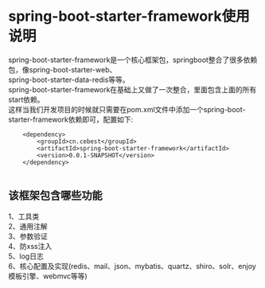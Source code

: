 # spring-boot-starter-framework使用说明





spring-boot-starter-framework是一个核心框架包，springboot整合了很多依赖包，像spring-boot-starter-web、<br/>
spring-boot-starter-data-redis等等。<br/>
spring-boot-starter-framework在基础上又做了一次整合，里面包含上面的所有start依赖。<br/>
这样当我们开发项目的时候就只需要在pom.xml文件中添加一个spring-boot-starter-framework依赖即可，配置如下:<br/>

```
    <dependency>
        <groupId>cn.cebest</groupId>
        <artifactId>spring-boot-starter-framework</artifactId>
        <version>0.0.1-SNAPSHOT</version>
    </dependency>
    
```

## 该框架包含哪些功能

1、工具类<br/>
2、通用注解<br/>
3、参数验证<br/>
4、防xss注入<br/>
5、log日志<br/>
6、核心配置及实现(redis、mail、json、mybatis、quartz、shiro、solr、enjoy模板引擎、webmvc等等)<br/>
    
    
